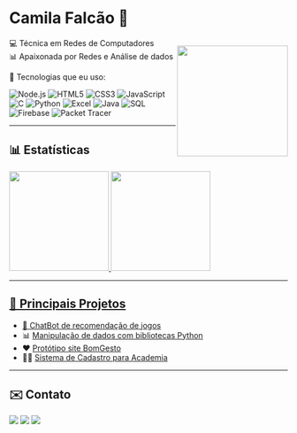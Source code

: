 # Camila Falcão 🌸

💻 Técnica em Redes de Computadores  
📊 Apaixonada por Redes e Análise de dados 
<img align="right" width="200px" style="margin-top:-10px" src="https://media.tenor.com/oOr1SKUu88oAAAAi/maplesaku-vtuber.gif">


🚀 Tecnologias que eu uso: 

![Node.js](https://img.shields.io/badge/-Node.js-339933?style=flat&logo=node.js&logoColor=fff)
![HTML5](https://img.shields.io/badge/-HTML5-E34F26?style=flat&logo=html5&logoColor=fff)
![CSS3](https://img.shields.io/badge/-CSS3-1572B6?style=flat&logo=css3&logoColor=fff)
![JavaScript](https://img.shields.io/badge/-JavaScript-F7DF1E?style=flat&logo=javascript&logoColor=000)
![C](https://img.shields.io/badge/-C-00599C?style=flat&logo=c&logoColor=fff)
![Python](https://img.shields.io/badge/-Python-3776AB?style=flat&logo=python&logoColor=fff)
![Excel](https://img.shields.io/badge/-Excel-217346?style=flat&logo=microsoft-excel&logoColor=fff)
![Java](https://img.shields.io/badge/-Java-007396?style=flat&logo=java&logoColor=fff)
![SQL](https://img.shields.io/badge/-SQL-4479A1?style=flat&logo=mysql&logoColor=fff)
![Firebase](https://img.shields.io/badge/-Firebase-FFCA28?style=flat&logo=firebase&logoColor=000)
![Packet Tracer](https://img.shields.io/badge/-Packet%20Tracer-00AEEF?style=flat&logo=cisco&logoColor=fff)

---
## 📊 Estatísticas
<div>
<a href="https://github.com/yuifronerd">
<img loading="lazy" height="180em" src="https://github-readme-stats.vercel.app/api/top-langs/?username=yuifronerd&layout=compact&langs_count=7&theme=dracula"/>
<img loading="lazy" height="180em" src="https://github-readme-stats.vercel.app/api?username=yuifronerd&show_icons=true&theme=dracula&include_all_commits=true&count_private=true"/>
</div>

---

## 🧩 Principais Projetos

- 🔗 [ChatBot de recomendação de jogos](https://github.com/yuifronerd/ChatBotJogo)
- 📊 [Manipulação de dados com bibliotecas Python](https://github.com/yuifronerd/ManipulacaoDeDados)
- ❤️ [Protótipo site BomGesto](https://github.com/yuifronerd/Prototipo-BomGesto)
- 🏋️‍♀️ [Sistema de Cadastro para Academia](https://github.com/yuifronerd/cadastro-academia)

---

## ✉️ Contato
<a href = "mailto:camilafalcaosantos@gmail.com"><img loading="lazy" src="https://img.shields.io/badge/Gmail-D14836?style=for-the-badge&logo=gmail&logoColor=white" target="_blank"></a>
<a href="https://instagram.com/yuifronerd" target="_blank"><img loading="lazy" src="https://img.shields.io/badge/-Instagram-%23E4405F?style=for-the-badge&logo=instagram&logoColor=white" target="_blank"></a>
<a href="https://www.linkedin.com/in/camila-falc%C3%A3o-b680992a2/" target="_blank"><img loading="lazy" src="https://img.shields.io/badge/-LinkedIn-%230077B5?style=for-the-badge&logo=linkedin&logoColor=white" target="_blank"></a>

